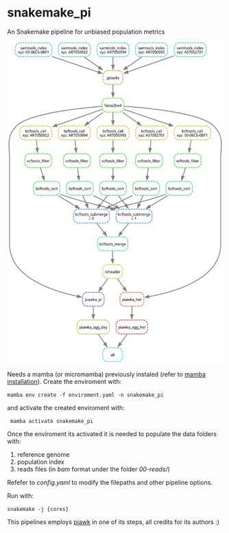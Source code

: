 # snakemake_pi
An Snakemake pipeline for unbiased population metrics


<img src="dag.svg " width="1000" height="750" />



Needs a mamba (or micromamba) previously instaled (refer to [mamba installation](https://github.com/conda-forge/miniforge)). Create the enviroment with:
```
mamba env create -f enviroment.yaml -n snakemake_pi
```

and activate the created enviroment with:
```
 mamba activate snakemake_pi
```

Once the enviroment its activated it is needed to populate the data folders with:

1.  reference genome 
2.  population index
3.  reads files (in *bam* format under the folder *00-reads/*)

Refefer to *config.yaml* to modify the filepaths and other pipeline options.

Run with:
```
snakemake -j {cores}
```


This pipelines employs [piawk](https://github.com/novikovalab/piawka) in one of its steps, all credits for its authors :) 